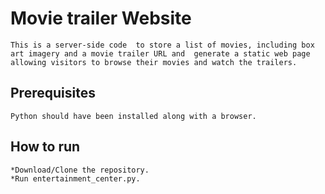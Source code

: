 # Movie trailer Website
    This is a server-side code  to store a list of movies, including box art imagery and a movie trailer URL and  generate a static web page allowing visitors to browse their movies and watch the trailers.

## Prerequisites
    Python should have been installed along with a browser.

## How to run
    *Download/Clone the repository.
    *Run entertainment_center.py.